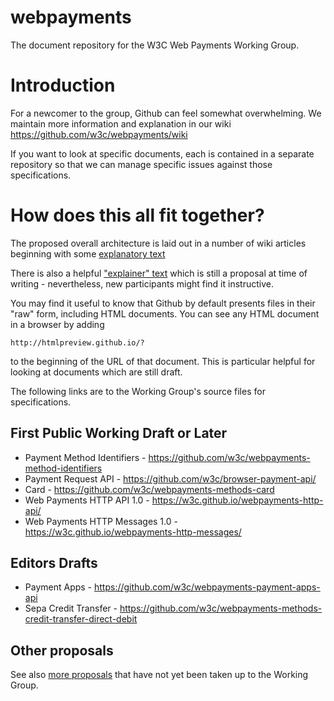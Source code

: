 # webpayments

The document repository for the W3C Web Payments Working Group.

# Introduction

For a newcomer to the group, Github can feel somewhat overwhelming. We maintain more information and explanation in our wiki https://github.com/w3c/webpayments/wiki  

If you want to look at specific documents, each is contained in a separate repository so that we can manage specific issues against those specifications.  

# How does this all fit together?

The proposed overall architecture is laid out in a number of wiki articles beginning with some [explanatory text](https://github.com/w3c/webpayments/wiki/A-Payments-Initiation-Architecture-for-the-Web)  

There is also a helpful ["explainer" text](https://w3c.github.io/webpayments/proposals/wparch/) which is still a proposal at time of writing - nevertheless, new participants might find it instructive.

You may find it useful to know that Github by default presents files in their "raw" form, including HTML documents. You can see any HTML document in a browser by adding 

    http://htmlpreview.github.io/?  

to the beginning of the URL of that document. This is particular helpful for looking at documents which are still draft.

The following links are to the Working Group's source files for specifications.

## First Public Working Draft or Later

* Payment Method Identifiers - https://github.com/w3c/webpayments-method-identifiers
* Payment Request API - https://github.com/w3c/browser-payment-api/
* Card - https://github.com/w3c/webpayments-methods-card
* Web Payments HTTP API 1.0 - https://w3c.github.io/webpayments-http-api/
* Web Payments HTTP Messages 1.0 - https://w3c.github.io/webpayments-http-messages/

##  Editors Drafts

* Payment Apps - https://github.com/w3c/webpayments-payment-apps-api
* Sepa Credit Transfer - https://github.com/w3c/webpayments-methods-credit-transfer-direct-debit

## Other proposals

See also [more proposals](https://github.com/w3c/webpayments/tree/gh-pages/proposals) that have not yet been taken up to the Working Group.
